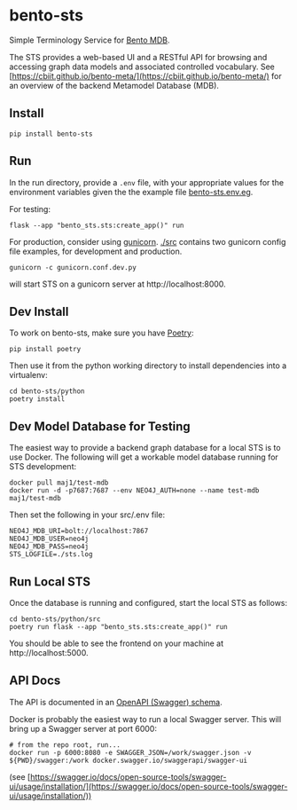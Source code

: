 # bento-sts

Simple Terminology Service for [Bento MDB](https://github.com/CBIIT/bento-mdb).

The STS provides a web-based UI and a RESTful API for
browsing and accessing graph data models and associated controlled
vocabulary. See [https://cbiit.github.io/bento-meta/](https://cbiit.github.io/bento-meta/)
for an overview of the backend Metamodel Database (MDB). 

## Install

    pip install bento-sts

## Run

In the run directory, provide a `.env` file, with your appropriate
values for the environment variables given the the example file
[bento-sts.env.eg](./python/bento-sts.env.eg).

For testing:

    flask --app "bento_sts.sts:create_app()" run

For production, consider using
[gunicorn](https://docs.gunicorn.org/en/latest/index.html). [./src](./src)
contains two gunicorn config file examples, for development and production.

    gunicorn -c gunicorn.conf.dev.py

will start STS on a gunicorn server at http://localhost:8000.


## Dev Install

To work on bento-sts, make sure you have [Poetry](https://python-poetry.org/):

    pip install poetry

Then use it from the python working directory to install dependencies into a virtualenv:

    cd bento-sts/python
    poetry install

## Dev Model Database for Testing

The easiest way to provide a backend graph database for a local STS is to use Docker.
The following will get a workable model database running for STS development:

    docker pull maj1/test-mdb
    docker run -d -p7687:7687 --env NEO4J_AUTH=none --name test-mdb maj1/test-mdb

Then set the following in your src/.env file:

    NEO4J_MDB_URI=bolt://localhost:7867
    NEO4J_MDB_USER=neo4j
    NEO4J_MDB_PASS=neo4j
    STS_LOGFILE=./sts.log

## Run Local STS

Once the database is running and configured, start the local STS as follows:

    cd bento-sts/python/src
    poetry run flask --app "bento_sts.sts:create_app()" run

You should be able to see the frontend on your machine at http://localhost:5000.

## API Docs

The API is documented in an [OpenAPI (Swagger) schema](/python/src/bento_sts/static/swagger.yaml). 

Docker is probably the easiest way to run a local Swagger server. 
This will bring up a Swagger server at port 6000:

    # from the repo root, run...
    docker run -p 6000:8080 -e SWAGGER_JSON=/work/swagger.json -v ${PWD}/swagger:/work docker.swagger.io/swaggerapi/swagger-ui

(see [https://swagger.io/docs/open-source-tools/swagger-ui/usage/installation/](https://swagger.io/docs/open-source-tools/swagger-ui/usage/installation/))
